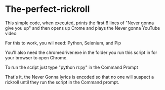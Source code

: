 # The-perfect-rickroll

This simple code, when executed, prints the first 6 lines of "Never gonna give you up" and then opens up Crome and plays the Never gonna YouTube video

For this to work, you wil need:
Python,
Selenium, and 
Pip

You'll also need the chromedriver.exe in the folder you run this script in for your browser to open Chrome.

To run the script just type "python rr.py" in the Command Prompt

That's it, the Never Gonna lyrics is encoded so that no one will suspect a rickroll until they run the script in the Command prompt.

